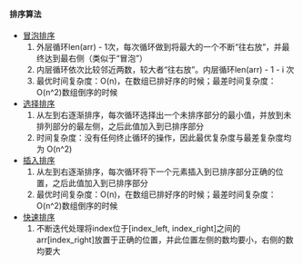 #### 排序算法
* [冒泡排序](/src/sort/bubble_sort.py)
    1. 外层循环len(arr) - 1次，每次循环做到将最大的一个不断“往右放”，并最终达到最右侧（类似于“冒泡”）
    2. 内层循环依次比较邻近两数，较大者“往右放”。内层循环len(arr) - 1 - i 次
    3. 最优时间复杂度：O(n)，在数组已排好序的时候；最差时间复杂度：O(n^2)数组倒序的时候
* [选择排序](/src/sort/select_sort.py)
    1. 从左到右逐渐排序，每次循环选择出一个未排序部分的最小值，并放到未排列部分的最左侧，之后此值加入到已排序部分
    2. 时间复杂度：没有任何终止循环的操作，因此最优复杂度与最差复杂度均为 O(n^2)
* [插入排序](/src/sort/insert_sort.py)
    1. 从左到右逐渐排序，每次循环将下一个元素插入到已排序部分正确的位置，之后此值加入到已排序部分
    2. 最优时间复杂度：O(n)，在数组已排好序的时候；最差时间复杂度：O(n^2)数组倒序的时候
* [快速排序](/src/sort/fast_sort.py)
    1. 不断迭代处理将index位于[index_left, index_right]之间的arr[index_right]放置于正确的位置，并此位置左侧的数均要小，右侧的数均要大